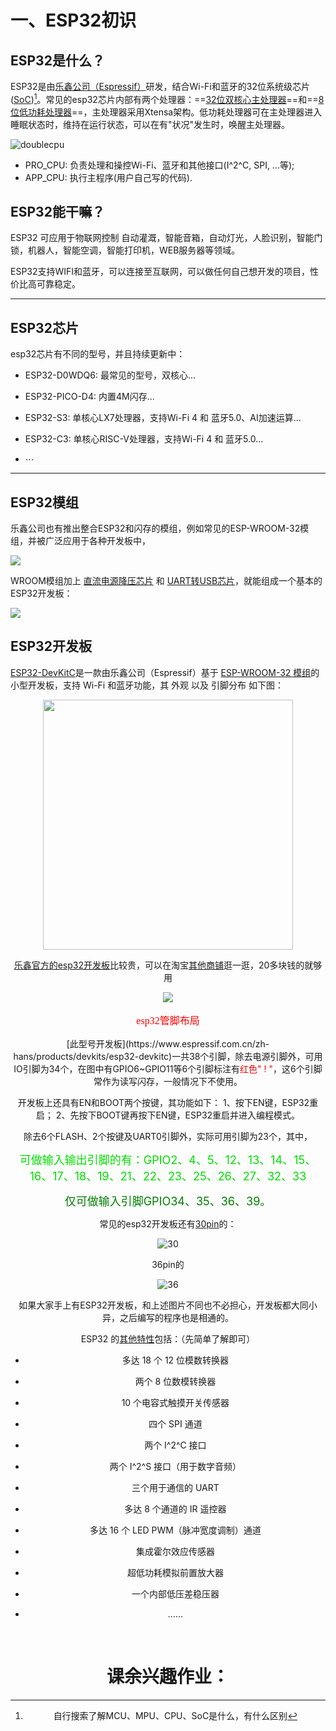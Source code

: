 # 一、ESP32初识

## ESP32是什么？

ESP32是由[乐鑫公司（Espressif）](https://www.espressif.com/zh-hans)研发，结合Wi-Fi和蓝牙的32位系统级芯片([SoC](https://www.notion.so/MCU-MPU-CPU-SOC-94425e22bac548a0a254df2a4dd4c13f))[^1]。常见的esp32芯片内部有两个处理器：==<u>32位双核心主处理器</u>==和==<u>8位低功耗处理器</u>==，主处理器采用Xtensa架构。低功耗处理器可在主处理器进入睡眠状态时，维持在运行状态，可以在有"状况"发生时，唤醒主处理器。

![doublecpu](https://raw.githubusercontent.com/wild-civil/typora_img/main/images/esp32doublecpu.png)

- PRO_CPU: 负责处理和操控Wi-Fi、蓝牙和其他接口(I^2^C, SPI, ...等);
- APP_CPU: 执行主程序(用户自己写的代码).



## ESP32能干嘛？

ESP32 可应用于物联网控制   自动灌溉，智能音箱，自动灯光，人脸识别，智能门锁，机器人，智能空调，智能打印机，WEB服务器等领域。

ESP32支持WIFI和蓝牙，可以连接至互联网，可以做任何自己想开发的项目，性价比高可靠稳定。

---

## ESP32芯片

esp32芯片有不同的型号，并且持续更新中：


- ESP32-D0WDQ6: 最常见的型号，双核心...

- ESP32-PICO-D4: 内置4M闪存...
- ESP32-S3: 单核心LX7处理器，支持Wi-Fi 4 和 蓝牙5.0、AI加速运算...
- ESP32-C3: 单核心RISC-V处理器，支持Wi-Fi 4 和 蓝牙5.0...

- $\cdots$

---

## ESP32模组

乐鑫公司也有推出整合ESP32和闪存的模组，例如常见的ESP-WROOM-32模组，并被广泛应用于各种开发板中，

![](https://raw.githubusercontent.com/wild-civil/typora_img/main/images/espwromm32.png)

WROOM模组加上 <u>直流电源降压芯片</u> 和 <u>UART转USB芯片</u>，就能组成一个基本的ESP32开发板： 

![](https://raw.githubusercontent.com/wild-civil/typora_img/main/images/uartusb.png)



## ESP32开发板

[ESP32-DevKitC](https://www.espressif.com.cn/zh-hans/products/devkits/esp32-devkitc)是一款由乐鑫公司（Espressif）基于 <u>ESP-WROOM-32 模组</u>的小型开发板，支持 Wi-Fi 和蓝牙功能，其 外观 以及 引脚分布 如下图：

<div align='center'>
  <img src='https://raw.githubusercontent.com/wild-civil/typora_img/main/images/esp32devkitc.png' width=400>

 [乐鑫官方的esp32开发板](https://item.taobao.com/item.htm?spm=a1z0k.7386009.0.d4919233.6d2e37deRt5GV0&id=542143157571&_u=t2dmg8j26111)比较贵，可以在淘宝[其他商铺](https://item.taobao.com/item.htm?spm=a1z0k.7386009.0.0.6d2e37deRt5GV0&id=621962869215&_u=t2dmg8j26111)逛一逛，20多块钱的就够用

<div align='center'>
  <img src='https://raw.githubusercontent.com/wild-civil/typora_img/main/images/esp32-devkitC-v4-pinout.png'>
  <p align='center' style='font-size:16px;font-family:kaiti;color:red'>esp32管脚布局</p>
</div>
[此型号开发板](https://www.espressif.com.cn/zh-hans/products/devkits/esp32-devkitc)一共38个引脚，除去电源引脚外，可用IO引脚为34个，在图中有GPIO6~GPIO11等6个引脚标注有<font color=red>红色" ! "</font>，这6个引脚常作为读写闪存，一般情况下不使用。

开发板上还具有EN和BOOT两个按键，其功能如下：
1、按下EN键，ESP32重启；
2、先按下BOOT键再按下EN键，ESP32重启并进入编程模式。

除去6个FLASH、2个按键及UART0引脚外，实际可用引脚为23个，其中，

<font color = greenblue size=4>可做输入输出引脚的有：GPIO2、4、5、12、13、14、15、16、17、18、19、21、22、23、25、26、27、32、33</font>

<font color=green size =4>仅可做输入引脚GPIO34、35、36、39。</font>



常见的esp32开发板还有[30pin](https://item.taobao.com/item.htm?id=547273459044&_u=t2dmg8j26111)的：


![30](https://raw.githubusercontent.com/wild-civil/typora_img/main/images/ESP3230GPIO.jpg)



36pin的

![36](https://raw.githubusercontent.com/wild-civil/typora_img/main/images/ESP3236GPIOS.jpg)



如果大家手上有ESP32开发板，和上述图片不同也不必担心，开发板都大同小异，之后编写的程序也是相通的。





ESP32 的[其他特性](https://blog.csdn.net/weixin_42880082/article/details/120846959)包括：（先简单了解即可）

- 多达 18 个 12 位模数转换器
- 两个 8 位数模转换器
- 10 个电容式触摸开关传感器
- 四个 SPI 通道
- 两个 I^2^C 接口
- 两个 I^2^S 接口（用于数字音频）
- 三个用于通信的 UART
- 多达 8 个通道的 IR 遥控器
- 多达 16 个 LED PWM（脉冲宽度调制）通道
- 集成霍尔效应传感器
- 超低功耗模拟前置放大器
- 一个内部低压差稳压器

- ……



​      



# 课余兴趣作业：

[^1]:自行搜索了解MCU、MPU、CPU、SoC是什么，有什么区别

